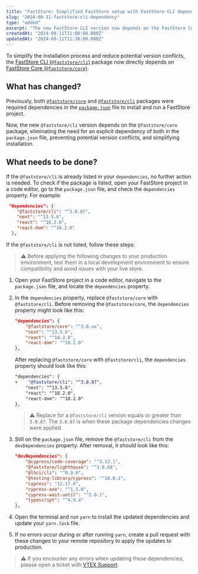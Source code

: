 ```yaml
---
title: "FastStore: Simplified FastStore setup with FastStore CLI dependency update"
slug: "2024-09-11-faststore-cli-dependency"
type: "added"
excerpt: "The new FastStore CLI version now depends on the FastStore Core package, simplifying the installation process and reducing potential version conflicts."
createdAt: "2024-09-11T11:00:00.000Z"
updatedAt: "2024-09-11T11:30:00.000Z"
---
```


To simplify the installation process and reduce potential version conflicts, the [FastStore CLI (`@faststore/cli`)](https://developers.vtex.com/docs/guides/faststore/getting-started-3-faststore-cli) package now directly depends on [FastStore Core (`@faststore/core`)](https://developers.vtex.com/docs/guides/faststore/project-structure-overview#packagejson).

## What has changed?

Previously, both [`@faststore/core`](https://developers.vtex.com/docs/guides/faststore/project-structure-overview#packagejson) and [`@faststore/cli`](https://developers.vtex.com/docs/guides/faststore/project-structure-overview#packagejson) packages were required dependencies in the [`package.json`](https://developers.vtex.com/docs/guides/faststore/project-structure-overview#packagejson) file to install and run a FastStore project.

Now, the new `@faststore/cli` version depends on the `@faststore/core` package, eliminating the need for an explicit dependency of both in the `package.json` file, preventing potential version conflicts, and simplifying installation.

## What needs to be done?

If the `@faststore/cli` is already listed in your `dependencies`, no further action is needed. To check if the package is listed, open your FastStore project in a code editor, go to the `package.json` file, and check the `dependencies` property. For example:

```json package.json
 "dependencies": {
    "@faststore/cli": "^3.0.87",
    "next": "^13.5.6",
    "react": "^18.2.0",
    "react-dom": "^18.2.0"
  },
```

If the `@faststore/cli` is not listed, follow these steps:

>⚠️ Before applying the following changes to your production environment, test them in a local development environment to ensure compatibility and avoid issues with your live store.

1. Open your FastStore project in a code editor, navigate to the `package.json` file, and locate the `dependencies` property.

2. In the `dependencies` property, replace `@faststore/core` with `@faststore/cli`. Before removing the `@faststore/core`, the `dependencies` property might look like this:

    ```json package.json
    "dependencies": {
        "@faststore/core": "^3.0.xx",
        "next": "^13.5.6",
        "react": "^18.2.0",
        "react-dom": "^18.2.0"
    },
    ```

    After replacing `@faststore/core` with `@faststore/cli`,  the `dependencies` property should look like this:

    ```diff package.json
    "dependencies": {
    +    "@faststore/cli": "^3.0.87",
        "next": "^13.5.6",
        "react": "^18.2.0",
        "react-dom": "^18.2.0"
    },
    ```

    >⚠️ Replace for a `@faststore/cli` version equals or greater than `3.0.87`. The `3.0.87` is when these package dependencies changes were applied.

3. Still on the `package.json` file, remove the `@faststore/cli` from the `devDependencies` property. After removal, it should look like this:

    ```json package.json
    "devDependencies": {
        "@cypress/code-coverage": "^3.12.1",
        "@faststore/lighthouse": "^3.0.68",
        "@lhci/cli": "^0.9.0",
        "@testing-library/cypress": "^10.0.1",
        "cypress": "12.17.4",
        "cypress-axe": "^1.5.0",
        "cypress-wait-until": "^2.0.1",
        "typescript": "^4.9.4"
    },
    ```

4. Open the terminal and run `yarn` to install the updated dependencies and update your `yarn.lock` file.

5. If no errors occur during or after running `yarn`, create a pull request with these changes to your remote repository to apply the updates to production.

> ⚠️ If you encounter any errors when updating these dependencies, please open a ticket with [VTEX Support](https://help.vtex.com/en/support).
